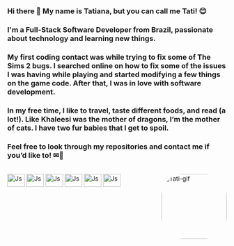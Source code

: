 ### Hi there 👋 My name is Tatiana, but you can call me Tati! 😊

### I'm a Full-Stack Software Developer from Brazil, passionate about technology and learning new things. 
### My first coding contact was while trying to fix some of The Sims 2 bugs. I searched online on how to fix some of the issues I was having while playing and started modifying a few things on the game code. After that, I was in love with software development. 

### In my free time, I like to travel, taste different foods, and read (a lot!). Like Khaleesi was the mother of dragons, I’m the mother of cats. I have two fur babies that I get to spoil.

### Feel free to look through my repositories and contact me if you’d like to! ✉📱


<div style="display: inline_block"><br>
    <img align="center" alt="Js" height="30" width="40" src="https://cdn.jsdelivr.net/gh/devicons/devicon/icons/javascript/javascript-original.svg" />          
    <img align="center" alt="Js" height="30" width="40" src="https://cdn.jsdelivr.net/gh/devicons/devicon/icons/html5/html5-original.svg" />
    <img align="center" alt="Js" height="30" width="40" src="https://cdn.jsdelivr.net/gh/devicons/devicon/icons/css3/css3-original.svg" />          
    <img align="center" alt="Js" height="30" width="40" src="https://cdn.jsdelivr.net/gh/devicons/devicon/icons/react/react-original.svg" />
    <img align="center" alt="Js" height="30" width="40" src="https://cdn.jsdelivr.net/gh/devicons/devicon/icons/postgresql/postgresql-original.svg" />
    <img align="center" alt="Js" height="30" width="40" src="https://cdn.jsdelivr.net/gh/devicons/devicon/icons/nodejs/nodejs-plain-wordmark.svg" />
    <img align="right" alt="Tati-gif" height="150" style="border-radius:50px;" src="https://tenor.com/bk5cO.gif"/>

</div>
          
          
          
